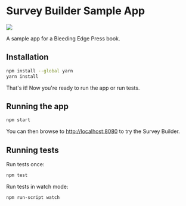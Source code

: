 Survey Builder Sample App
========================

![](https://travis-ci.org/backstopmedia/bleeding-edge-sample-app.svg?branch=master)

A sample app for a Bleeding Edge Press book.

## Installation

```bash
npm install --global yarn
yarn install
```

That's it! Now you're ready to run the app or run tests.

## Running the app

```bash
npm start
```

You can then browse to [http://localhost:8080](http://localhost:8080) to try the Survey Builder.

## Running tests

Run tests once:

```bash
npm test
```

Run tests in watch mode:

```bash
npm run-script watch
```
